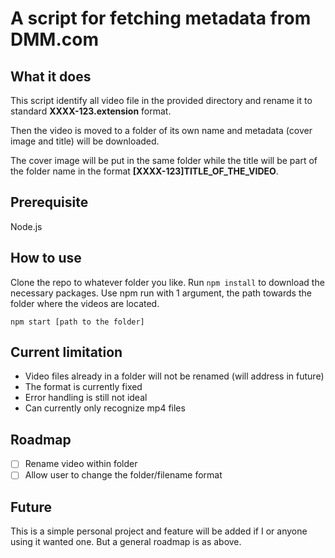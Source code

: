 # A script for fetching metadata from DMM.com

## What it does

This script identify all video file in the provided directory and rename it to standard **XXXX-123.extension** format.

Then the video is moved to a folder of its own name and metadata (cover image and title) will be downloaded.

The cover image will be put in the same folder while the title will be part of the folder name in the format **[XXXX-123]TITLE_OF_THE_VIDEO**.

## Prerequisite

Node.js

## How to use

Clone the repo to whatever folder you like.
Run `npm install` to download the necessary packages.
Use npm run with 1 argument, the path towards the folder where the videos are located.

```
npm start [path to the folder]
```

## Current limitation

- Video files already in a folder will not be renamed (will address in future)
- The format is currently fixed
- Error handling is still not ideal
- Can currently only recognize mp4 files

## Roadmap

- [ ] Rename video within folder
- [ ] Allow user to change the folder/filename format

## Future

This is a simple personal project and feature will be added if I or anyone using it wanted one.
But a general roadmap is as above.

